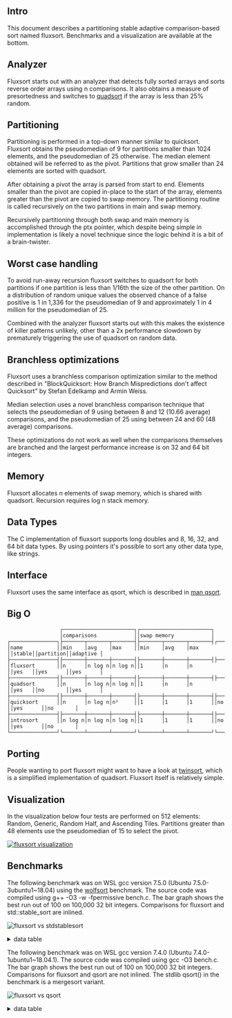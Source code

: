 Intro
-----
This document describes a partitioning stable adaptive comparison-based sort named fluxsort. Benchmarks and a visualization are available at the bottom.

Analyzer
--------
Fluxsort starts out with an analyzer that detects fully sorted arrays and sorts reverse order arrays using n comparisons. It also obtains a measure of presortedness and switches to [quadsort](https://github.com/scandum/quadsort) if the array is less than 25% random.

Partitioning
------------
Partitioning is performed in a top-down manner similar to quicksort. Fluxsort obtains the pseudomedian of 9 for partitions smaller than 1024 elements, and the pseudomedian of 25 otherwise. The median element obtained will be referred to as the pivot. Partitions that grow smaller than 24 elements are sorted with quadsort.

After obtaining a pivot the array is parsed from start to end. Elements smaller than the pivot are copied in-place to the start of the array, elements greater than the pivot are copied to swap memory. The partitioning routine is called recursively on the two partitions in main and swap memory.

Recursively partitioning through both swap and main memory is accomplished through the ptx pointer, which despite being simple in implementation is likely a novel technique since the logic behind it is a bit of a brain-twister.

Worst case handling
-------------------
To avoid run-away recursion fluxsort switches to quadsort for both partitions if one partition is less than 1/16th the size of the other partition. On a distribution of random unique values the observed chance of a false positive is 1 in 1,336 for the pseudomedian of 9 and approximately 1 in 4 million for the pseudomedian of 25.

Combined with the analyzer fluxsort starts out with this makes the existence of killer patterns unlikely, other than a 2x performance slowdown by prematurely triggering the use of quadsort on random data.

Branchless optimizations
------------------------
Fluxsort uses a branchless comparison optimization similar to the method described in "BlockQuicksort: How Branch Mispredictions don't affect Quicksort" by Stefan Edelkamp and Armin Weiss.

Median selection uses a novel branchless comparison technique that selects the pseudomedian of 9 using between 8 and 12 (10.66 average) comparisons, and the pseudomedian of 25 using between 24 and 60 (48 average) comparisons.

These optimizations do not work as well when the comparisons themselves are branched and the largest performance increase is on 32 and 64 bit integers.

Memory
------
Fluxsort allocates n elements of swap memory, which is shared with quadsort. Recursion requires log n stack memory.

Data Types
----------
The C implementation of fluxsort supports long doubles and 8, 16, 32, and 64 bit data types. By using pointers it's possible to sort any other data type, like strings.

Interface
---------
Fluxsort uses the same interface as qsort, which is described in [man qsort](https://man7.org/linux/man-pages/man3/qsort.3p.html).

Big O
-----
```cobol
                 ┌───────────────────────┐┌───────────────────────┐
                 │comparisons            ││swap memory            │
┌───────────────┐├───────┬───────┬───────┤├───────┬───────┬───────┤┌──────┐┌─────────┐┌─────────┐
│name           ││min    │avg    │max    ││min    │avg    │max    ││stable││partition││adaptive │
├───────────────┤├───────┼───────┼───────┤├───────┼───────┼───────┤├──────┤├─────────┤├─────────┤
│fluxsort       ││n      │n log n│n log n││1      │n      │n      ││yes   ││yes      ││yes      │
├───────────────┤├───────┼───────┼───────┤├───────┼───────┼───────┤├──────┤├─────────┤├─────────┤
│quadsort       ││n      │n log n│n log n││1      │n      │n      ││yes   ││no       ││yes      │
├───────────────┤├───────┼───────┼───────┤├───────┼───────┼───────┤├──────┤├─────────┤├─────────┤
│quicksort      ││n      │n log n│n²     ││1      │1      │1      ││no    ││yes      ││no       │
├───────────────┤├───────┼───────┼───────┤├───────┼───────┼───────┤├──────┤├─────────┤├─────────┤
│introsort      ││n log n│n log n│n log n││1      │1      │1      ││no    ││yes      ││no       │
└───────────────┘└───────┴───────┴───────┘└───────┴───────┴───────┘└──────┘└─────────┘└─────────┘
```

Porting
-------
People wanting to port fluxsort might want to have a look at [twinsort](https://github.com/scandum/twinsort), which is a simplified implementation of quadsort. Fluxsort itself is relatively simple.

Visualization
-------------
In the visualization below four tests are performed on 512 elements: Random, Generic, Random Half, and Ascending Tiles. Partitions greater than 48 elements use the pseudomedian of 15 to select the pivot.

[![fluxsort visualization](https://github.com/scandum/fluxsort/blob/main/images/fluxsort.gif)](https://youtu.be/pXPrCTi-gRE)

Benchmarks
----------

The following benchmark was on WSL gcc version 7.5.0 (Ubuntu 7.5.0-3ubuntu1~18.04) using the [wolfsort](https://github.com/scandum/wolfsort) benchmark.
The source code was compiled using g++ -O3 -w -fpermissive bench.c. The bar graph shows the best run out of 100 on 100,000 32 bit integers. Comparisons for fluxsort and std::stable_sort are inlined.

![fluxsort vs stdstablesort](https://github.com/scandum/fluxsort/blob/main/images/fluxsort_vs_stdstablesort.png)

<details><summary>data table</summary>

|      Name |    Items | Type |     Best |  Average |     Loops | Samples |     Distribution |
| --------- | -------- | ---- | -------- | -------- | --------- | ------- | ---------------- |
|stablesort |   100000 |   64 | 0.006123 | 0.006153 |         1 |     100 |     random order |
|  fluxsort |   100000 |   64 | 0.002477 | 0.002488 |         1 |     100 |     random order |

|      Name |    Items | Type |     Best |  Average |     Loops | Samples |     Distribution |
| --------- | -------- | ---- | -------- | -------- | --------- | ------- | ---------------- |
|stablesort |   100000 |   32 | 0.006008 | 0.006033 |         1 |     100 |     random order |
|  fluxsort |   100000 |   32 | 0.002329 | 0.002345 |         1 |     100 |     random order |
|           |          |      |          |          |           |         |                  |
|stablesort |   100000 |   32 | 0.000679 | 0.000683 |         1 |     100 |  ascending order |
|  fluxsort |   100000 |   32 | 0.000037 | 0.000037 |         1 |     100 |  ascending order |
|           |          |      |          |          |           |         |                  |
|stablesort |   100000 |   32 | 0.001375 | 0.001402 |         1 |     100 |    ascending saw |
|  fluxsort |   100000 |   32 | 0.000842 | 0.000854 |         1 |     100 |    ascending saw |
|           |          |      |          |          |           |         |                  |
|stablesort |   100000 |   32 | 0.003827 | 0.003853 |         1 |     100 |    generic order |
|  fluxsort |   100000 |   32 | 0.001129 | 0.001140 |         1 |     100 |    generic order |
|           |          |      |          |          |           |         |                  |
|stablesort |   100000 |   32 | 0.000901 | 0.000912 |         1 |     100 | descending order |
|  fluxsort |   100000 |   32 | 0.000048 | 0.000048 |         1 |     100 | descending order |
|           |          |      |          |          |           |         |                  |
|stablesort |   100000 |   32 | 0.001021 | 0.001035 |         1 |     100 |   descending saw |
|  fluxsort |   100000 |   32 | 0.000351 | 0.000365 |         1 |     100 |   descending saw |
|           |          |      |          |          |           |         |                  |
|stablesort |   100000 |   32 | 0.002034 | 0.002060 |         1 |     100 |      random tail |
|  fluxsort |   100000 |   32 | 0.001485 | 0.001492 |         1 |     100 |      random tail |
|           |          |      |          |          |           |         |                  |
|stablesort |   100000 |   32 | 0.003520 | 0.003542 |         1 |     100 |      random half |
|  fluxsort |   100000 |   32 | 0.002077 | 0.002088 |         1 |     100 |      random half |
|           |          |      |          |          |           |         |                  |
|stablesort |   100000 |   32 | 0.000922 | 0.000956 |         1 |     100 |  ascending tiles |
|  fluxsort |   100000 |   32 | 0.000674 | 0.000692 |         1 |     100 |  ascending tiles |

</details>

The following benchmark was on WSL gcc version 7.4.0 (Ubuntu 7.4.0-1ubuntu1~18.04.1).
The source code was compiled using gcc -O3 bench.c. The bar graph shows the best run out of 100 on 100,000 32 bit integers. Comparisons for fluxsort and qsort are not inlined. The stdlib qsort() in the benchmark is a mergesort variant. 

![fluxsort vs qsort](https://github.com/scandum/fluxsort/blob/main/images/fluxsort_vs_qsort.png)

<details><summary>data table</summary>

|      Name |    Items | Type |     Best |  Average |  Compares | Samples |     Distribution |
| --------- | -------- | ---- | -------- | -------- | --------- | ------- | ---------------- |
|     qsort |   100000 |   64 | 0.009427 | 0.009512 |   1536491 |     100 |     random order |
|  fluxsort |   100000 |   64 | 0.004853 | 0.004862 |   2001035 |     100 |     random order |

|      Name |    Items | Type |     Best |  Average |  Compares | Samples |     Distribution |
| --------- | -------- | ---- | -------- | -------- | --------- | ------- | ---------------- |
|     qsort |   100000 |   32 | 0.008472 | 0.008609 |   1536634 |     100 |     random order |
|  fluxsort |   100000 |   32 | 0.004117 | 0.004136 |   1990342 |     100 |     random order |
|           |          |      |          |          |           |         |                  |
|     qsort |   100000 |   32 | 0.002017 | 0.002194 |    815024 |     100 |  ascending order |
|  fluxsort |   100000 |   32 | 0.000140 | 0.000140 |     99999 |     100 |  ascending order |
|           |          |      |          |          |           |         |                  |
|     qsort |   100000 |   32 | 0.002817 | 0.002855 |    915019 |     100 |    ascending saw |
|  fluxsort |   100000 |   32 | 0.001514 | 0.001525 |    558847 |     100 |    ascending saw |
|           |          |      |          |          |           |         |                  |
|     qsort |   100000 |   32 | 0.006382 | 0.006435 |   1532339 |     100 |    generic order |
|  fluxsort |   100000 |   32 | 0.002333 | 0.002349 |   1269601 |     100 |    generic order |
|           |          |      |          |          |           |         |                  |
|     qsort |   100000 |   32 | 0.002450 | 0.002479 |    853904 |     100 | descending order |
|  fluxsort |   100000 |   32 | 0.000150 | 0.000150 |     99999 |     100 | descending order |
|           |          |      |          |          |           |         |                  |
|     qsort |   100000 |   32 | 0.002826 | 0.002916 |   1063907 |     100 |   descending saw |
|  fluxsort |   100000 |   32 | 0.001171 | 0.001200 |    697343 |     100 |   descending saw |
|           |          |      |          |          |           |         |                  |
|     qsort |   100000 |   32 | 0.003705 | 0.003751 |   1012028 |     100 |      random tail |
|  fluxsort |   100000 |   32 | 0.002251 | 0.002261 |    681125 |     100 |      random tail |
|           |          |      |          |          |           |         |                  |
|     qsort |   100000 |   32 | 0.005447 | 0.005497 |   1200835 |     100 |      random half |
|  fluxsort |   100000 |   32 | 0.003728 | 0.003747 |   1889402 |     100 |      random half |
|           |          |      |          |          |           |         |                  |
|     qsort |   100000 |   32 | 0.003873 | 0.004301 |   1209200 |     100 |  ascending tiles |
|  fluxsort |   100000 |   32 | 0.000999 | 0.001005 |    400063 |     100 |  ascending tiles |

</details>
